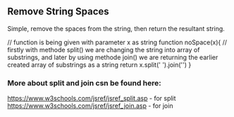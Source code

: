 ## Remove String Spaces

Simple, remove the spaces from the string, then return the resultant string.

// function is being given with parameter x as string
function noSpace(x){
    // firstly with methode split() we are changing the string into array of substrings, and later by using methode join() we are returning the earlier created array of substrings as a string
return x.split(' ').join('')
}





### More about split and join csn be found here:
https://www.w3schools.com/jsref/jsref_split.asp  - for split
https://www.w3schools.com/jsref/jsref_join.asp -  for join